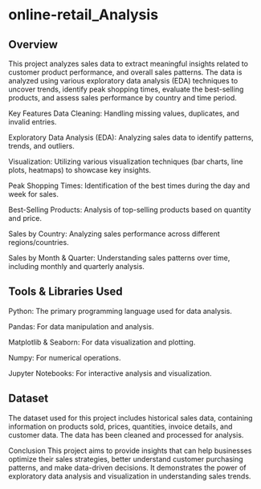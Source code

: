 # online-retail_Analysis
## Overview
This project analyzes sales data to extract meaningful insights related to customer product performance, and overall sales patterns. The data is analyzed using various exploratory data analysis (EDA) techniques to uncover trends, identify peak shopping times, evaluate the best-selling products, and assess sales performance by country and time period.

Key Features
Data Cleaning: Handling missing values, duplicates, and invalid entries.

Exploratory Data Analysis (EDA): Analyzing sales data to identify patterns, trends, and outliers.

Visualization: Utilizing various visualization techniques (bar charts, line plots, heatmaps) to showcase key insights.

Peak Shopping Times: Identification of the best times during the day and week for sales.

Best-Selling Products: Analysis of top-selling products based on quantity and price.

Sales by Country: Analyzing sales performance across different regions/countries.

Sales by Month & Quarter: Understanding sales patterns over time, including monthly and quarterly analysis.

## Tools & Libraries Used
Python: The primary programming language used for data analysis.

Pandas: For data manipulation and analysis.

Matplotlib & Seaborn: For data visualization and plotting.

Numpy: For numerical operations.

Jupyter Notebooks: For interactive analysis and visualization.


## Dataset
The dataset used for this project includes historical sales data, containing information on products sold, prices, quantities, invoice details, and customer data. The data has been cleaned and processed for analysis.

Conclusion
This project aims to provide insights that can help businesses optimize their sales strategies, better understand customer purchasing patterns, and make data-driven decisions. It demonstrates the power of exploratory data analysis and visualization in understanding sales trends.
